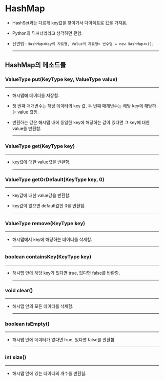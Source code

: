 # HashMap

- HashSet과는 다르게 key값을 찾아가서 다이렉트로 값을 가져옴.
- Python의 딕셔너리라고 생각하면 편함.
- 선언법 : `HashMap<Key의 자료형, Value의 자료형> 변수명 = new HashMap<>();`
    
    ---
    

## HashMap의 메소드들


### ValueType put(KeyType key, ValueType value)

---

- 해시맵에 데이터를 저장함.
- 첫 번째 매개변수는 해당 데이터의 key 값, 두 번째 매개변수는 해당 key에 해당하는 value 값임.
- 반환하는 값은 해시맵 내에 동일한 key에 해당하는 값이 있다면 그 key에 대한 value를 반환함.
    
    ---
    

### ValueType get(KeyType key)

---

- key값에 대한 value값을 반환함.
    
    ---
    

### ValueType getOrDefault(KeyType key, 0)

---

- key값에 대한 value값을 반환함.
- key값이 없으면 default값인 0을 반환힘.
    
    ---
    

### ValueType remove(KeyType key)

---

- 해시맵에서 key에 해당하는 데이터를 삭제함.
    
    ---
    

### boolean containsKey(KeyType key)

---

- 해시맵 안에 해당 key가 있다면 true, 없다면 false를 반환함.
    
    ---
    

### void clear()

---

- 해시맵 안의 모든 데이터를 삭제함.
    
    ---
    

### boolean isEmpty()

---

- 해시맵 안에 데이터가 없다면 true, 있다면 false를 반환함.
    
    ---
    

### int size()

---

- 해시맵 안에 있는 데이터의 개수를 반환힘.
